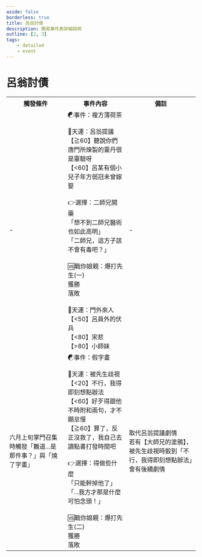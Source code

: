 ```yaml
---
aside: false
borderless: true
title: 呂翁討債
description: 簡易事件表詳細說明
outline: [2, 3]
tags:
    - detailed
    - event
---
```


# 呂翁討債

<Table class="timeline-table">
    <tr class="timeline-header">
        <th>觸發條件</th>
        <th>事件內容</th>
        <th>備註</th>
    </tr>
	<tr>
		<td>-</td>
		<td>
			<span title="處世知禮觸發，唐陞+2">☯事件：複方薄荷茶 </span> <br>
			<br>
			<span title="名聲-1">🎲天運：呂翁提議 </span> <br>
			<span title="👉選擇：二師兄開藥">【≧60】聽說你們唐門所煉製的靈丹很是靈驗呀 </span> <br>
			<span title="修養-1、性情+1、處世+1、唐陞-1，修養<40 觸發 🆚戰你娘親：爆打先生">【<60】呂某有個小兒子年方弱冠未曾嫁娶 </span> <br>
			<br>
			👉選擇：二師兄開藥<br>
			<span title="名聲+1、門派資產+200">「想不到二師兄醫術也如此高明」 </span> <br>
			<span title="煉丹+1、唐錚+1、門派資產+200">「二師兄，這方子該不會有毒吧？」 </span> <br>
			<br>
			🆚戰你娘親：爆打先生(一) <br>
			<span title="武學+1、道德-1、🎲天運：門外來人">獲勝 </span> <br>
			<span title="唐陞-1、心相-10">落敗 </span> <br>
			<br>
			🎲天運：門外來人<br>
			<span title="性情-1">【<50】呂員外的伏兵 </span> <br>
			【<80】宋悲 <br>
			<span title="唐默鈴+1">【>80】小師妹 </span> <br>
		</td>
		<td>-</td>
	</tr>
	<tr>
		<td>
			六月上旬掌門召集時觸發「難道...是那件事？」與「燒了字畫」
		</td>
		<td>
			<span title="心相-10、道德-1">☯事件：假字畫 </span> <br>
			<br>
			<span title="心相-10，上限60，處世補正(矯情+20、知禮+10、豪爽-10、粗魯-20)">🎲天運：被先生歧視 </span> <br>
			<span title="心相-10、性情-1，若無【大師兄的塗鴉】，觸發👉選擇：得做些什麼">【<20】不行，我得即刻想點辦法 </span> <br>
			<span title="學問+1、處世-1、修養+1">【<60】好歹得跟他不時附和兩句，才不顯怠慢 </span> <br>
			【≧60】算了，反正沒救了，我自己去讀點書打發時間吧 <br>
			<br>
			👉選擇：得做些什麼<br>
			<span title="道德-3、修養-1、處世+1、性情+1、🆚戰你娘親：爆打先生(二)">「只能幹掉他了」 </span> <br>
			<span title="心相+10、修養+1">「...我方才那是什麼可怕念頭！」 </span> <br>
			<br>
			🆚戰你娘親：爆打先生(二) <br>
			<span title="武學+3、道德-3">獲勝 </span> <br>
			<span title="生死簿8「我在唐門谷底」">落敗 </span> <br>
		</td>
		<td>
			取代呂翁提議劇情 <br>
			若有【大師兄的塗鴉】，被先生歧視時骰到「不行，我得即刻想點辦法」會有後續劇情
		</td>
	</tr>
</table>






